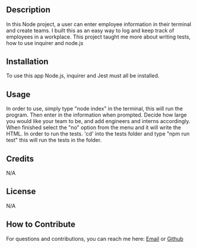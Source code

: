# <TEAM-BUILD>

## Description

In this Node project, a user can enter employee information in their terminal and create teams. I built this as an easy way to log and keep track of employees in a workplace. This project taught me more about writing tests, how to use inquirer and node.js

## Installation

To use this app Node.js, inquirer and Jest must all be installed.

## Usage

In order to use, simply type "node index" in the terminal, this will run the program. Then enter in the information when prompted. Decide how large you would like your team to be, and add engineers and interns accordingly. When finished select the "no" option from the menu and it will write the HTML. In order to run the tests. 'cd' into the tests folder and type "npm run test" this will run the tests in the folder.


## Credits

N/A

## License

N/A

## How to Contribute

For questions and contributions, you can reach me here:
[Email](mailto:bielinskilucas@gmail.com)
or
[Github](https://github.com/LucasBielinski)


